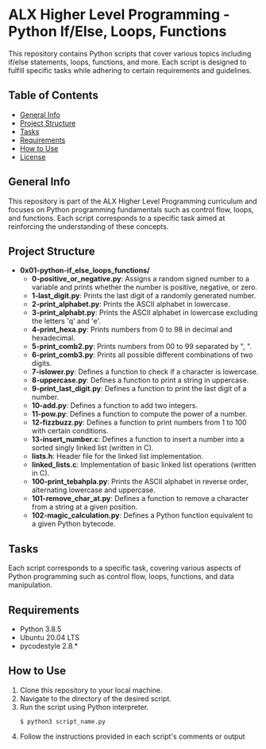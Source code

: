 # ALX Higher Level Programming - Python If/Else, Loops, Functions

This repository contains Python scripts that cover various topics including if/else statements, loops, functions, and more. Each script is designed to fulfill specific tasks while adhering to certain requirements and guidelines.

## Table of Contents

- [General Info](#general-info)
- [Project Structure](#project-structure)
- [Tasks](#tasks)
- [Requirements](#requirements)
- [How to Use](#how-to-use)
- [License](#license)

## General Info

This repository is part of the ALX Higher Level Programming curriculum and focuses on Python programming fundamentals such as control flow, loops, and functions. Each script corresponds to a specific task aimed at reinforcing the understanding of these concepts.

## Project Structure

- **0x01-python-if_else_loops_functions/**
  - **0-positive_or_negative.py**: Assigns a random signed number to a variable and prints whether the number is positive, negative, or zero.
  - **1-last_digit.py**: Prints the last digit of a randomly generated number.
  - **2-print_alphabet.py**: Prints the ASCII alphabet in lowercase.
  - **3-print_alphabt.py**: Prints the ASCII alphabet in lowercase excluding the letters 'q' and 'e'.
  - **4-print_hexa.py**: Prints numbers from 0 to 98 in decimal and hexadecimal.
  - **5-print_comb2.py**: Prints numbers from 00 to 99 separated by ", ".
  - **6-print_comb3.py**: Prints all possible different combinations of two digits.
  - **7-islower.py**: Defines a function to check if a character is lowercase.
  - **8-uppercase.py**: Defines a function to print a string in uppercase.
  - **9-print_last_digit.py**: Defines a function to print the last digit of a number.
  - **10-add.py**: Defines a function to add two integers.
  - **11-pow.py**: Defines a function to compute the power of a number.
  - **12-fizzbuzz.py**: Defines a function to print numbers from 1 to 100 with certain conditions.
  - **13-insert_number.c**: Defines a function to insert a number into a sorted singly linked list (written in C).
  - **lists.h**: Header file for the linked list implementation.
  - **linked_lists.c**: Implementation of basic linked list operations (written in C).
  - **100-print_tebahpla.py**: Prints the ASCII alphabet in reverse order, alternating lowercase and uppercase.
  - **101-remove_char_at.py**: Defines a function to remove a character from a string at a given position.
  - **102-magic_calculation.py**: Defines a Python function equivalent to a given Python bytecode.

## Tasks

Each script corresponds to a specific task, covering various aspects of Python programming such as control flow, loops, functions, and data manipulation.

## Requirements

- Python 3.8.5
- Ubuntu 20.04 LTS
- pycodestyle 2.8.*

## How to Use

1. Clone this repository to your local machine.
2. Navigate to the directory of the desired script.
3. Run the script using Python interpreter.
    ```
    $ python3 script_name.py
    ```
4. Follow the instructions provided in each script's comments or output
